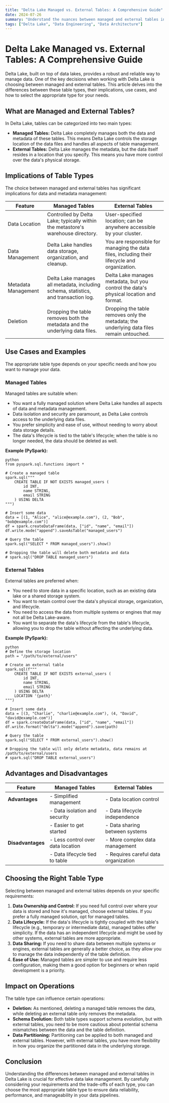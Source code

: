 ```yaml
---
title: "Delta Lake Managed vs. External Tables: A Comprehensive Guide"
date: 2024-07-26
summary: "Understand the nuances between managed and external tables in Delta Lake, their implications, use cases, and how to choose the right type for your data lake."
tags: ["Delta Lake", "Data Engineering", "Data Architecture"]
---
```


# Delta Lake Managed vs. External Tables: A Comprehensive Guide

Delta Lake, built on top of data lakes, provides a robust and reliable way to manage data. One of the key decisions when working with Delta Lake is choosing between managed and external tables. This article delves into the differences between these table types, their implications, use cases, and how to select the appropriate type for your needs.

## What are Managed and External Tables?

In Delta Lake, tables can be categorized into two main types:

*   **Managed Tables:** Delta Lake completely manages both the data and metadata of these tables. This means Delta Lake controls the storage location of the data files and handles all aspects of table management.
*   **External Tables:** Delta Lake manages the metadata, but the data itself resides in a location that you specify. This means you have more control over the data's physical storage.

## Implications of Table Types

The choice between managed and external tables has significant implications for data and metadata management:

| Feature         | Managed Tables                                   | External Tables                                    |
| ----------------- | ------------------------------------------------- | -------------------------------------------------- |
| Data Location     | Controlled by Delta Lake; typically within the metastore's warehouse directory. | User-specified location; can be anywhere accessible by your cluster. |
| Data Management   | Delta Lake handles data storage, organization, and cleanup. | You are responsible for managing the data files, including their lifecycle and organization. |
| Metadata Management | Delta Lake manages all metadata, including schema, statistics, and transaction log. | Delta Lake manages metadata, but you control the data's physical location and format. |
| Deletion          | Dropping the table removes both the metadata and the underlying data files. | Dropping the table removes only the metadata; the underlying data files remain untouched. |

## Use Cases and Examples

The appropriate table type depends on your specific needs and how you want to manage your data.

### Managed Tables

Managed tables are suitable when:

*   You want a fully managed solution where Delta Lake handles all aspects of data and metadata management.
*   Data isolation and security are paramount, as Delta Lake controls access to the underlying data files.
*   You prefer simplicity and ease of use, without needing to worry about data storage details.
*   The data's lifecycle is tied to the table's lifecycle; when the table is no longer needed, the data should be deleted as well.

**Example (PySpark):**
```
python
from pyspark.sql.functions import *

# Create a managed table
spark.sql("""
    CREATE TABLE IF NOT EXISTS managed_users (
        id INT,
        name STRING,
        email STRING
    ) USING DELTA
""")

# Insert some data
data = [(1, "Alice", "alice@example.com"), (2, "Bob", "bob@example.com")]
df = spark.createDataFrame(data, ["id", "name", "email"])
df.write.mode("append").saveAsTable("managed_users")

# Query the table
spark.sql("SELECT * FROM managed_users").show()

# Dropping the table will delete both metadata and data
# spark.sql("DROP TABLE managed_users")
```
### External Tables

External tables are preferred when:

*   You need to store data in a specific location, such as an existing data lake or a shared storage system.
*   You want to retain control over the data's physical storage, organization, and lifecycle.
*   You need to access the data from multiple systems or engines that may not all be Delta Lake-aware.
*   You want to separate the data's lifecycle from the table's lifecycle, allowing you to drop the table without affecting the underlying data.

**Example (PySpark):**
```
python
# Define the storage location
path = "/path/to/external/users"

# Create an external table
spark.sql(f"""
    CREATE TABLE IF NOT EXISTS external_users (
        id INT,
        name STRING,
        email STRING
    ) USING DELTA
    LOCATION '{path}'
""")

# Insert some data
data = [(3, "Charlie", "charlie@example.com"), (4, "David", "david@example.com")]
df = spark.createDataFrame(data, ["id", "name", "email"])
df.write.format("delta").mode("append").save(path)

# Query the table
spark.sql("SELECT * FROM external_users").show()

# Dropping the table will only delete metadata, data remains at /path/to/external/users
# spark.sql("DROP TABLE external_users")
```
## Advantages and Disadvantages

| Feature            | Managed Tables                     | External Tables                      |
| ------------------ | ---------------------------------- | ----------------------------------- |
| **Advantages**     | - Simplified management            | - Data location control              |
|                    | - Data isolation and security       | - Data lifecycle independence        |
|                    | - Easier to get started             | - Data sharing between systems      |
| **Disadvantages**  | - Less control over data location  | - More complex data management       |
|                    | - Data lifecycle tied to table     | - Requires careful data organization |

## Choosing the Right Table Type

Selecting between managed and external tables depends on your specific requirements:

1.  **Data Ownership and Control:** If you need full control over where your data is stored and how it's managed, choose external tables. If you prefer a fully managed solution, opt for managed tables.
2.  **Data Lifecycle:** If the data's lifecycle is tightly coupled with the table's lifecycle (e.g., temporary or intermediate data), managed tables offer simplicity. If the data has an independent lifecycle and might be used by other systems, external tables are more appropriate.
3.  **Data Sharing:** If you need to share data between multiple systems or engines, external tables are generally a better choice, as they allow you to manage the data independently of the table definition.
4.  **Ease of Use:** Managed tables are simpler to use and require less configuration, making them a good option for beginners or when rapid development is a priority.

## Impact on Operations

The table type can influence certain operations:

*   **Deletion:** As mentioned, deleting a managed table removes the data, while deleting an external table only removes the metadata.
*   **Schema Evolution:** Both table types support schema evolution, but with external tables, you need to be more cautious about potential schema mismatches between the data and the table definition.
*   **Data Partitioning:** Partitioning can be applied to both managed and external tables. However, with external tables, you have more flexibility in how you organize the partitioned data in the underlying storage.

## Conclusion

Understanding the differences between managed and external tables in Delta Lake is crucial for effective data lake management. By carefully considering your requirements and the trade-offs of each type, you can choose the most appropriate table type to ensure data reliability, performance, and manageability in your data pipelines.